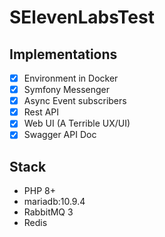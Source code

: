 # SElevenLabsTest

## Implementations

- [x] Environment in Docker
- [x] Symfony Messenger
- [x] Async Event subscribers
- [x] Rest API
- [x] Web UI (A Terrible UX/UI)
- [x] Swagger API Doc

## Stack

- PHP 8+
- mariadb:10.9.4
- RabbitMQ 3
- Redis